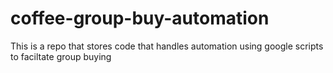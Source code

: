 # coffee-group-buy-automation
This is a repo that stores code that handles automation using google scripts to faciltate group buying
